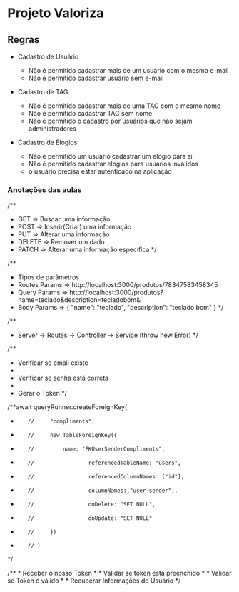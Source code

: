 # Projeto Valoriza

## Regras

- Cadastro de Usuário
    - Não é permitido cadastrar mais de um usuário com o mesmo e-mail
    - Não é permitido cadastrar usuário sem e-mail

- Cadastro de TAG
    - Não é permitido cadastrar mais de uma TAG com o mesmo nome
    - Não é permitido cadastrar TAG sem nome
    - Não é permitido o cadastro por usuários que não sejam administradores

- Cadastro de Elogios
    - Não é permitido um usuário cadastrar um elogio para si
    - Não é permitido cadastrar elogios para usuários inválidos
    - o usuário precisa estar autenticado na aplicação



### Anotações das aulas
/**
* GET => Buscar uma informação
* POST => Inserir(Criar) uma informação
* PUT => Alterar uma informação
* DELETE => Remover um dado
* PATCH => Alterar uma informação específica
*/

/**
* Tipos de parâmetros
* Routes Params => http://localhost:3000/produtos/78347583458345
* Query Params => http://localhost:3000/produtos?name=teclado&description=tecladobom&
* Body Params => { "name": "teclado", "description": "teclado bom" }
*/

/**
 * Server -> Routes -> Controller -> Service (throw new Error)
 */

/**
* Verificar se email existe
*
* Verificar se senha está correta
*
* Gerar o Token
*/

/**await queryRunner.createForeignKey(
*        //     "compliments",
*        //     new TableForeignKey({
*        //         name: "FKUserSenderCompliments",
*        //                 referencedTableName: "users",
*        //                 referencedColumnNames: ["id"],
*        //                 columnNames:["user-sender"],
*        //                 onDelete: "SET NULL",
*        //                 onUpdate: "SET NULL"
*        //     })
*        // )
*/

/**
     * Receber o nosso Token
     * 
     * Validar se token está preenchido
     * 
     * Validar se Token é válido
     * 
     * Recuperar Informações do Usuário
     */